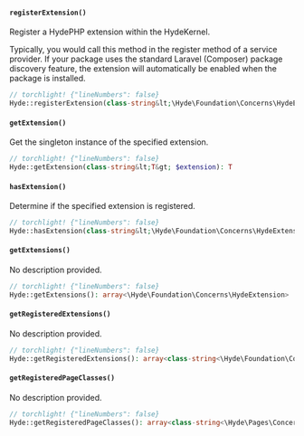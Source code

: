 <section id="hyde-kernel-extensions-methods">

<!-- Start generated docs for Hyde\Foundation\Concerns\ManagesExtensions -->
<!-- Generated by HydePHP DocGen script at 2023-03-11 11:17:34 in 0.12ms -->

#### `registerExtension()`

Register a HydePHP extension within the HydeKernel.

Typically, you would call this method in the register method of a service provider. If your package uses the standard Laravel (Composer) package discovery feature, the extension will automatically be enabled when the package is installed.

```php
// torchlight! {"lineNumbers": false}
Hyde::registerExtension(class-string&lt;\Hyde\Foundation\Concerns\HydeExtension&gt; $extension): void
```

#### `getExtension()`

Get the singleton instance of the specified extension.

```php
// torchlight! {"lineNumbers": false}
Hyde::getExtension(class-string&lt;T&gt; $extension): T
```

#### `hasExtension()`

Determine if the specified extension is registered.

```php
// torchlight! {"lineNumbers": false}
Hyde::hasExtension(class-string&lt;\Hyde\Foundation\Concerns\HydeExtension&gt; $extension): bool
```

#### `getExtensions()`

No description provided.

```php
// torchlight! {"lineNumbers": false}
Hyde::getExtensions(): array<\Hyde\Foundation\Concerns\HydeExtension>
```

#### `getRegisteredExtensions()`

No description provided.

```php
// torchlight! {"lineNumbers": false}
Hyde::getRegisteredExtensions(): array<class-string<\Hyde\Foundation\Concerns\HydeExtension>>
```

#### `getRegisteredPageClasses()`

No description provided.

```php
// torchlight! {"lineNumbers": false}
Hyde::getRegisteredPageClasses(): array<class-string<\Hyde\Pages\Concerns\HydePage>>
```

<!-- End generated docs for Hyde\Foundation\Concerns\ManagesExtensions -->

</section>
